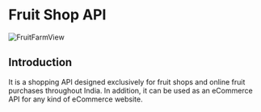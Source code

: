 # Fruit Shop API


![FruitFarmView](https://user-images.githubusercontent.com/94318094/197385838-f358dbb1-72b1-416e-adf0-3eeac21faec9.jpg)

## Introduction
It is a shopping API designed exclusively for fruit shops and online fruit purchases throughout India. In addition, it can be used as an eCommerce API for any kind of eCommerce website.
